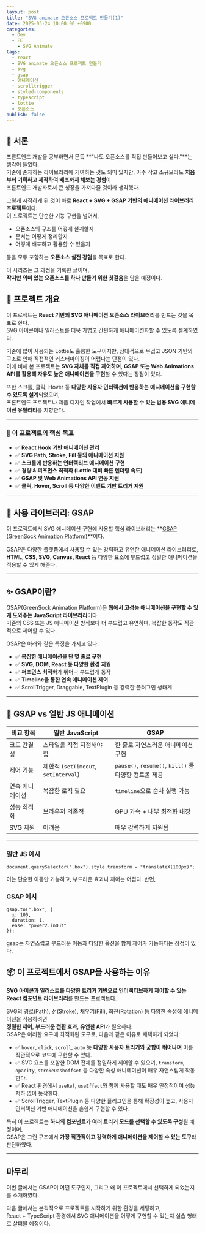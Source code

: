 ```yaml
---
layout: post
title: "SVG animate 오픈소스 프로젝트 만들기(1)"
date: 2025-03-24 10:00:00 +0900
categories:
  - Dev
  - FE
    - SVG Animate
tags:
  - react
  - SVG animate 오픈소스 프로젝트 만들기
  - svg
  - gsap
  - 애니메이션
  - scrolltrigger
  - styled-components
  - typescript
  - lottie
  - 오픈소스
publish: false
---
```


## 📝 서론

프론트엔드 개발을 공부하면서 문득 **"나도 오픈소스를 직접 만들어보고 싶다."**는 생각이 들었다.  
기존에 존재하는 라이브러리에 기여하는 것도 의미 있지만, 아주 작고 소규모라도 **처음부터 기획하고 제작하여 배포까지 해보는 경험**이  
프론트엔드 개발자로서 큰 성장을 가져다줄 것이라 생각했다.

그렇게 시작하게 된 것이 바로 **React + SVG + GSAP 기반의 애니메이션 라이브러리 프로젝트**이다.  
이 프로젝트는 단순한 기능 구현을 넘어서,  
- 오픈소스의 구조를 어떻게 설계할지  
- 문서는 어떻게 정리할지  
- 어떻게 배포하고 활용할 수 있을지  

등을 모두 포함하는 **오픈소스 실전 경험**을 목표로 한다.

이 시리즈는 그 과정을 기록한 글이며,  
**작지만 의미 있는 오픈소스를 하나 만들기 위한 첫걸음**을 담을 예정이다.  

## 📌 프로젝트 개요

이 프로젝트는 **React 기반의 SVG 애니메이션 오픈소스 라이브러리**를 만드는 것을 목표로 한다.  
SVG 아이콘이나 일러스트를 더욱 가볍고 간편하게 애니메이션화할 수 있도록 설계하였다.

기존에 많이 사용되는 Lottie도 훌륭한 도구이지만, 상대적으로 무겁고 JSON 기반의 구조로 인해 직접적인 커스터마이징이 어렵다는 단점이 있다.  
이에 비해 본 프로젝트는 **SVG 자체를 직접 제어하며**, **GSAP 또는 Web Animations API를 활용해 자유도 높은 애니메이션을 구현**할 수 있다는 장점이 있다.

또한 스크롤, 클릭, Hover 등 **다양한 사용자 인터랙션에 반응하는 애니메이션을 구현할 수 있도록 설계**되었으며,  
프론트엔드 프로젝트나 제품 디자인 작업에서 **빠르게 사용할 수 있는 범용 SVG 애니메이션 유틸리티**를 지향한다.

---

### 🎯 이 프로젝트의 핵심 목표

- ✅ **React Hook 기반 애니메이션 관리**
- ✅ **SVG Path, Stroke, Fill 등의 애니메이션 지원**
- ✅ **스크롤에 반응하는 인터랙티브 애니메이션 구현**
- ✅ **경량 & 퍼포먼스 최적화 (Lottie 대비 빠른 렌더링 속도)**
- ✅ **GSAP 및 Web Animations API 연동 지원**
- ✅ **클릭, Hover, Scroll 등 다양한 이벤트 기반 트리거 지원**

---

## 🧱 사용 라이브러리: GSAP

이 프로젝트에서 SVG 애니메이션 구현에 사용할 핵심 라이브러리는 **[GSAP (GreenSock Animation Platform)](https://greensock.com/gsap/)**이다.

GSAP은 다양한 플랫폼에서 사용할 수 있는 강력하고 유연한 애니메이션 라이브러리로,  
**HTML, CSS, SVG, Canvas, React** 등 다양한 요소에 부드럽고 정밀한 애니메이션을 적용할 수 있게 해준다.

---

## ✨ GSAP이란?

GSAP(GreenSock Animation Platform)은 **웹에서 고성능 애니메이션을 구현할 수 있게 도와주는 JavaScript 라이브러리**이다.  
기존의 CSS 또는 JS 애니메이션 방식보다 더 부드럽고 유연하며, 복잡한 동작도 직관적으로 제어할 수 있다.

GSAP은 아래와 같은 특징을 가지고 있다:

- ✅ **복잡한 애니메이션을 단 몇 줄로 구현**
- ✅ **SVG, DOM, React 등 다양한 환경 지원**
- ✅ **퍼포먼스 최적화**가 뛰어나 부드럽게 동작
- ✅ **Timeline을 통한 연속 애니메이션 제어**
- ✅ ScrollTrigger, Draggable, TextPlugin 등 강력한 플러그인 생태계

---

## 🤔 GSAP vs 일반 JS 애니메이션

| 비교 항목       | 일반 JavaScript                      | GSAP                                                  |
| --------------- | ------------------------------------ | ----------------------------------------------------- |
| 코드 간결성     | 스타일을 직접 지정해야 함            | 한 줄로 자연스러운 애니메이션 구현                    |
| 제어 기능       | 제한적 (`setTimeout`, `setInterval`) | `pause()`, `resume()`, `kill()` 등 다양한 컨트롤 제공 |
| 연속 애니메이션 | 복잡한 로직 필요                     | `timeline`으로 순차 실행 가능                         |
| 성능 최적화     | 브라우저 의존적                      | GPU 가속 + 내부 최적화 내장                           |
| SVG 지원        | 어려움                               | 매우 강력하게 지원됨                                  |

---

### 일반 JS 예시

```tsx
document.querySelector(".box").style.transform = "translateX(100px)";
```
이는 단순한 이동만 가능하고, 부드러운 효과나 제어는 어렵다. 반면, 
### GSAP 예시

```tsx
gsap.to(".box", {
  x: 100,
  duration: 1,
  ease: "power2.inOut"
});
```
gsap는 자연스럽고 부드러운 이동과 다양한 옵션을 함께 제어가 가능하다는 장점이 있다.
## 📦 이 프로젝트에서 GSAP을 사용하는 이유

**SVG 아이콘과 일러스트를 다양한 트리거 기반으로 인터랙티브하게 제어할 수 있는 React 컴포넌트 라이브러리**를 만드는 프로젝트다.

SVG의 경로(Path), 선(Stroke), 채우기(Fill), 회전(Rotation) 등 다양한 속성에 애니메이션을 적용하려면  
**정밀한 제어**, **부드러운 전환 효과**, **유연한 API**가 필요하다.  
GSAP은 이러한 요구에 최적화된 도구로, 다음과 같은 이유로 채택하게 되었다:

- ✅ `hover`, `click`, `scroll`, `auto` 등 **다양한 사용자 트리거와 궁합이 뛰어나며** 이를 직관적으로 코드에 구현할 수 있다.
- ✅ SVG 요소를 포함한 DOM 전체를 정밀하게 제어할 수 있으며, `transform`, `opacity`, `strokeDashoffset` 등 다양한 속성 애니메이션이 매우 자연스럽게 작동한다.
- ✅ React 환경에서 `useRef`, `useEffect`와 함께 사용할 때도 매우 안정적이며 성능 저하 없이 동작한다.
- ✅ ScrollTrigger, TextPlugin 등 다양한 플러그인을 통해 확장성이 높고, 사용자 인터랙션 기반 애니메이션을 손쉽게 구현할 수 있다.

특히 이 프로젝트는 **하나의 컴포넌트가 여러 트리거 모드를 선택할 수 있도록 구성**될 예정이며,  
GSAP은 그런 구조에서 **가장 직관적이고 강력하게 애니메이션을 제어할 수 있는 도구**라 판단하였다.

---
## 마무리
이번 글에서는 GSAP이 어떤 도구인지, 그리고 왜 이 프로젝트에서 선택하게 되었는지를 소개하였다.

다음 글에서는 본격적으로 프로젝트를 시작하기 위한 환경을 세팅하고,  
React + TypeScript 환경에서 SVG 애니메이션을 어떻게 구현할 수 있는지 실습 형태로 살펴볼 예정이다.